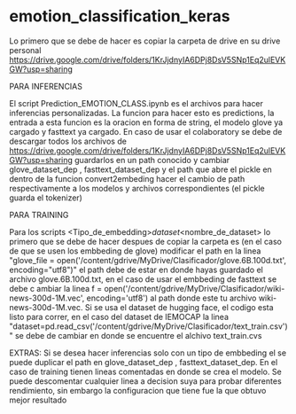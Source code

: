 # emotion_classification_keras

Lo primero que se debe de hacer es copiar la carpeta de drive en su drive personal
https://drive.google.com/drive/folders/1KrJjdnyIA6DPj8DsV5SNp1Eq2ulEVKGW?usp=sharing

PARA INFERENCIAS

El script Prediction_EMOTION_CLASS.ipynb es el archivos para hacer inferencias personalizadas. La funcion para hacer esto es predictions, la entrada a esta funcion es la oracion
en forma de string, el modelo glove ya cargado y fasttext ya cargado. En caso de usar el colaboratory se debe de descargar todos los archivos de https://drive.google.com/drive/folders/1KrJjdnyIA6DPj8DsV5SNp1Eq2ulEVKGW?usp=sharing
guardarlos en un path conocido y cambiar glove_dataset_dep , fasttext_dataset_dep y el path que abre el pickle en dentro de la funcion convert2embeding hacer el cambio de path respectivamente a los modelos y archivos correspondientes (el pickle guarda el tokenizer)

PARA TRAINING

Para los scripts <Tipo_de_embedding>_dataset_<nombre_de_dataset> lo primero que se debe de hacer despues de copiar la carpeta es (en el caso de que se usen los embbeding de glove) modificar el path en la linea "glove_file = open('/content/gdrive/MyDrive/Clasificador/glove.6B.100d.txt', encoding="utf8")" el path debe de estar en donde hayas 
guardado el archivo glove.6B.100d.txt, en el caso de usar el embbeding de fasttext se debe c ambiar la linea f = open('/content/gdrive/MyDrive/Clasificador/wiki-news-300d-1M.vec', encoding='utf8') al path donde este tu archivo wiki-news-300d-1M.vec. Si se usa el dataset de hugging face, el codigo esta listo para correr, en el caso del dataset de IEMOCAP la linea "dataset=pd.read_csv('/content/gdrive/MyDrive/Clasificador/text_train.csv')" se debe de cambiar en donde se encuentre el alchivo text_train.cvs

EXTRAS:
Si se desea hacer inferencias solo con un tipo de embbeding el se puede duplicar el path en glove_dataset_dep , fasttext_dataset_dep. 
En el caso de training tienen lineas comentadas en donde se crea el modelo. Se puede descomentar cualquier linea a decision suya para probar diferentes rendimiento, sin embargo la configuracion que tiene fue la que obtuvo mejor resultado
